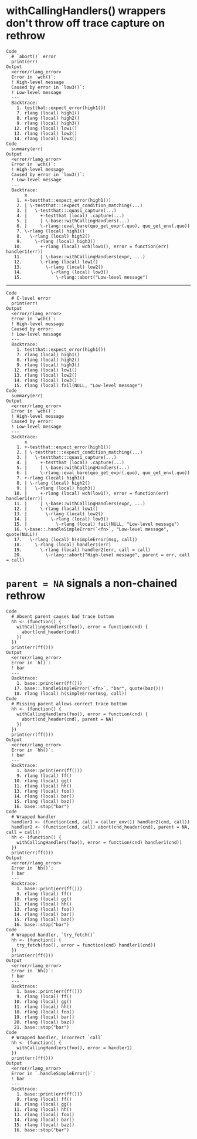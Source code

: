 # withCallingHandlers() wrappers don't throw off trace capture on rethrow

    Code
      # `abort()` error
      print(err)
    Output
      <error/rlang_error>
      Error in `wch()`:
      ! High-level message
      Caused by error in `low3()`:
      ! Low-level message
      ---
      Backtrace:
        1. testthat::expect_error(high1())
        7. rlang (local) high1()
        8. rlang (local) high2()
        9. rlang (local) high3()
       12. rlang (local) low1()
       13. rlang (local) low2()
       14. rlang (local) low3()
    Code
      summary(err)
    Output
      <error/rlang_error>
      Error in `wch()`:
      ! High-level message
      Caused by error in `low3()`:
      ! Low-level message
      ---
      Backtrace:
           x
        1. +-testthat::expect_error(high1())
        2. | \-testthat:::expect_condition_matching(...)
        3. |   \-testthat:::quasi_capture(...)
        4. |     +-testthat (local) .capture(...)
        5. |     | \-base::withCallingHandlers(...)
        6. |     \-rlang::eval_bare(quo_get_expr(.quo), quo_get_env(.quo))
        7. \-rlang (local) high1()
        8.   \-rlang (local) high2()
        9.     \-rlang (local) high3()
       10.       +-rlang (local) wch(low1(), error = function(err) handler1(err))
       11.       | \-base::withCallingHandlers(expr, ...)
       12.       \-rlang (local) low1()
       13.         \-rlang (local) low2()
       14.           \-rlang (local) low3()
       15.             \-rlang::abort("Low-level message")

---

    Code
      # C-level error
      print(err)
    Output
      <error/rlang_error>
      Error in `wch()`:
      ! High-level message
      Caused by error:
      ! Low-level message
      ---
      Backtrace:
        1. testthat::expect_error(high1())
        7. rlang (local) high1()
        8. rlang (local) high2()
        9. rlang (local) high3()
       12. rlang (local) low1()
       13. rlang (local) low2()
       14. rlang (local) low3()
       15. rlang (local) fail(NULL, "Low-level message")
    Code
      summary(err)
    Output
      <error/rlang_error>
      Error in `wch()`:
      ! High-level message
      Caused by error:
      ! Low-level message
      ---
      Backtrace:
           x
        1. +-testthat::expect_error(high1())
        2. | \-testthat:::expect_condition_matching(...)
        3. |   \-testthat:::quasi_capture(...)
        4. |     +-testthat (local) .capture(...)
        5. |     | \-base::withCallingHandlers(...)
        6. |     \-rlang::eval_bare(quo_get_expr(.quo), quo_get_env(.quo))
        7. +-rlang (local) high1()
        8. | \-rlang (local) high2()
        9. |   \-rlang (local) high3()
       10. |     +-rlang (local) wch(low1(), error = function(err) handler1(err))
       11. |     | \-base::withCallingHandlers(expr, ...)
       12. |     \-rlang (local) low1()
       13. |       \-rlang (local) low2()
       14. |         \-rlang (local) low3()
       15. |           \-rlang (local) fail(NULL, "Low-level message")
       16. \-base::.handleSimpleError(`<fn>`, "Low-level message", quote(NULL))
       17.   \-rlang (local) h(simpleError(msg, call))
       18.     \-rlang (local) handler1(err)
       19.       \-rlang (local) handler2(err, call = call)
       20.         \-rlang::abort("High-level message", parent = err, call = call)

# `parent = NA` signals a non-chained rethrow

    Code
      # Absent parent causes bad trace bottom
      hh <- (function() {
        withCallingHandlers(foo(), error = function(cnd) {
          abort(cnd_header(cnd))
        })
      })
      print(err(ff()))
    Output
      <error/rlang_error>
      Error in `h()`:
      ! bar
      ---
      Backtrace:
        1. base::print(err(ff()))
       17. base::.handleSimpleError(`<fn>`, "bar", quote(baz()))
       18. rlang (local) h(simpleError(msg, call))
    Code
      # Missing parent allows correct trace bottom
      hh <- (function() {
        withCallingHandlers(foo(), error = function(cnd) {
          abort(cnd_header(cnd), parent = NA)
        })
      })
      print(err(ff()))
    Output
      <error/rlang_error>
      Error in `hh()`:
      ! bar
      ---
      Backtrace:
        1. base::print(err(ff()))
        9. rlang (local) ff()
       10. rlang (local) gg()
       11. rlang (local) hh()
       13. rlang (local) foo()
       14. rlang (local) bar()
       15. rlang (local) baz()
       16. base::stop("bar")
    Code
      # Wrapped handler
      handler1 <- (function(cnd, call = caller_env()) handler2(cnd, call))
      handler2 <- (function(cnd, call) abort(cnd_header(cnd), parent = NA, call = call))
      hh <- (function() {
        withCallingHandlers(foo(), error = function(cnd) handler1(cnd))
      })
      print(err(ff()))
    Output
      <error/rlang_error>
      Error in `hh()`:
      ! bar
      ---
      Backtrace:
        1. base::print(err(ff()))
        9. rlang (local) ff()
       10. rlang (local) gg()
       11. rlang (local) hh()
       13. rlang (local) foo()
       14. rlang (local) bar()
       15. rlang (local) baz()
       16. base::stop("bar")
    Code
      # Wrapped handler, `try_fetch()`
      hh <- (function() {
        try_fetch(foo(), error = function(cnd) handler1(cnd))
      })
      print(err(ff()))
    Output
      <error/rlang_error>
      Error in `hh()`:
      ! bar
      ---
      Backtrace:
        1. base::print(err(ff()))
        9. rlang (local) ff()
       10. rlang (local) gg()
       11. rlang (local) hh()
       18. rlang (local) foo()
       19. rlang (local) bar()
       20. rlang (local) baz()
       21. base::stop("bar")
    Code
      # Wrapped handler, incorrect `call`
      hh <- (function() {
        withCallingHandlers(foo(), error = handler1)
      })
      print(err(ff()))
    Output
      <error/rlang_error>
      Error in `.handleSimpleError()`:
      ! bar
      ---
      Backtrace:
        1. base::print(err(ff()))
        9. rlang (local) ff()
       10. rlang (local) gg()
       11. rlang (local) hh()
       13. rlang (local) foo()
       14. rlang (local) bar()
       15. rlang (local) baz()
       16. base::stop("bar")

